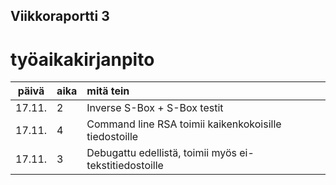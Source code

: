## Viikkoraportti 3

# työaikakirjanpito
| päivä | aika | mitä tein  |
| :----:|:-----| :-----|
| 17.11. | 2   | Inverse S-Box + S-Box testit |
| 17.11. | 4   | Command line RSA toimii kaikenkokoisille tiedostoille |
| 17.11. | 3   | Debugattu edellistä, toimii myös ei-tekstitiedostoille |
